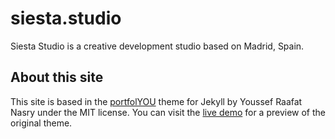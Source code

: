siesta.studio
============
Siesta Studio is a creative development studio based on Madrid, Spain.

## About this site
This site is based in the [portfolYOU](https://github.com/YoussefRaafatNasry/portfolYOU) theme for Jekyll by Youssef Raafat Nasry under the MIT license. You can visit the [live demo](https://youssefraafatnasry.github.io/portfolYOU/) for a preview of the original theme.
